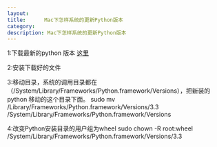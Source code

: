 ```yaml
---
layout:     
title:      Mac下怎样系统的更新Python版本
category:
description: Mac下怎样系统的更新Python版本
---
```

1:下载最新的python 版本 [这里](https://www.python.org/download/releases/3.3.3)

2:安装下载好的文件

3:移动目录，系统的调用目录都在（/System/Library/Frameworks/Python.framework/Versions），把新装的python 移动的这个目录下面。
sudo mv /Library/Frameworks/Python.framework/Versions/3.3 /System/Library/Frameworks/Python.framework/Versions

4:改变Python安装目录的用户组为wheel
sudo chown -R root:wheel /System/Library/Frameworks/Python.framework/Versions/3.3

